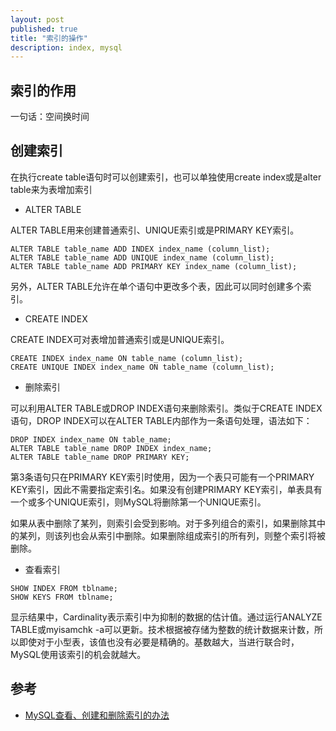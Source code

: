 ```yaml
---
layout: post
published: true
title: "索引的操作"
description: index, mysql
---
```

## 索引的作用

一句话：空间换时间

## 创建索引

在执行create table语句时可以创建索引，也可以单独使用create index或是alter table来为表增加索引

- ALTER TABLE

ALTER TABLE用来创建普通索引、UNIQUE索引或是PRIMARY KEY索引。

```
ALTER TABLE table_name ADD INDEX index_name (column_list);
ALTER TABLE table_name ADD UNIQUE index_name (column_list);
ALTER TABLE table_name ADD PRIMARY KEY index_name (column_list);
```

另外，ALTER TABLE允许在单个语句中更改多个表，因此可以同时创建多个索引。

- CREATE INDEX

CREATE INDEX可对表增加普通索引或是UNIQUE索引。

```
CREATE INDEX index_name ON table_name (column_list);
CREATE UNIQUE INDEX index_name ON table_name (column_list);
```

- 删除索引

可以利用ALTER TABLE或DROP INDEX语句来删除索引。类似于CREATE INDEX 语句，DROP INDEX可以在ALTER TABLE内部作为一条语句处理，语法如下：

```
DROP INDEX index_name ON table_name;
ALTER TABLE table_name DROP INDEX index_name;
ALTER TABLE table_name DROP PRIMARY KEY;
```

第3条语句只在PRIMARY KEY索引时使用，因为一个表只可能有一个PRIMARY KEY索引，因此不需要指定索引名。如果没有创建PRIMARY KEY索引，单表具有一个或多个UNIQUE索引，则MySQL将删除第一个UNIQUE索引。

如果从表中删除了某列，则索引会受到影响。对于多列组合的索引，如果删除其中的某列，则该列也会从索引中删除。如果删除组成索引的所有列，则整个索引将被删除。

- 查看索引

```
SHOW INDEX FROM tblname;
SHOW KEYS FROM tblname;
```

显示结果中，Cardinality表示索引中为抑制的数据的估计值。通过运行ANALYZE TABLE或myisamchk -a可以更新。技术根据被存储为整数的统计数据来计数，所以即使对于小型表，该值也没有必要是精确的。基数越大，当进行联合时，MySQL使用该索引的机会就越大。

## 参考
- [MySQL查看、创建和删除索引的办法](http://www.jb51.net/article/73372.htm)
